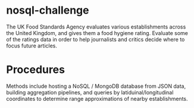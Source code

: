 # nosql-challenge
The UK Food Standards Agency evaluates various establishments across the United Kingdom, and gives them a food hygiene rating. Evaluate some of the ratings data in order to help journalists and critics decide where to focus future articles.
# Procedures
Methods include hosting a NoSQL / MongoDB database from JSON data, building aggregation pipelines, and queries by latiduinal/longitudinal coordinates to determine range approximations of nearby establishments.
